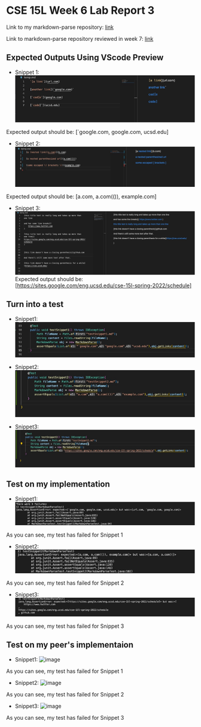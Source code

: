 # CSE 15L Week 6 Lab Report 3

Link to my markdown-parse repository: [link](https://github.com/stevex626/markdown-parser)

Link to markdown-parse repository reviewed in week 7: [link](https://github.com/mv5903/markdown-parser)


## Expected Outputs Using VScode Preview
* Snippet 1: ![image](lab1.jpg)

Expected output should be: [`google.com, google.com, ucsd.edu]

* Snippet 2: ![image](lab2.jpg)

Expected output should be: [a.com, a.com(()), example.com]

* Snippet 3: ![image](lab3.jpg)
Expected output should be: [https://sites.google.com/eng.ucsd.edu/cse-15l-spring-2022/schedule]

## Turn into a test 
* Snippet1: ![image](lab4.jpg)

* Snippet2: ![image](lab5.jpg)

* Snippet3: ![image](lab6.jpg)

## Test on my implementation
* Snippet1: ![image](lab7.jpg)

As you can see, my test has failed for Snippet 1

* Snippet2: ![image](lab8.jpg)

As you can see, my test has failed for Snippet 2

* Snippet3: ![image](lab9.jpg)

As you can see, my test has failed for Snippet 3

## Test on my peer's implementaion
* Snippet1: ![image]()

As you can see, my test has failed for Snippet 1

* Snippet2: ![image]()

As you can see, my test has failed for Snippet 2

* Snippet3: ![image]()

As you can see, my test has failed for Snippet 3
